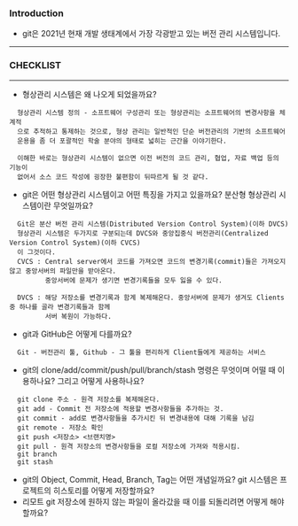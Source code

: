 
### Introduction
+ git은 2021년 현재 개발 생태계에서 가장 각광받고 있는 버전 관리 시스템입니다.
---------------------------------------------------------------------------

### CHECKLIST
-------------------------------------------------------

+ 형상관리 시스템은 왜 나오게 되었을까요?


```
  형상관리 시스템 정의 - 소프트웨어 구성관리 또는 형상관리는 소프트웨어의 변경사항을 체계적
  으로 추적하고 통제하는 것으로, 형상 관리는 일반적인 단순 버전관리의 기반의 소프트웨어
  운용을 좀 더 포괄적인 학술 분야의 형태로 넓히는 근간을 이야기한다.
  
  이해한 바로는 형상관리 시스템이 없으면 이전 버전의 코드 관리, 협업, 자료 백업 등의 기능이
  없어서 소스 코드 작성에 굉장한 불편함이 뒤따르게 될 것 같다.
```



+ git은 어떤 형상관리 시스템이고 어떤 특징을 가지고 있을까요? 분산형 형상관리 시스템이란 무엇일까요?


```
  Git은 분산 버전 관리 시스템(Distributed Version Control System)(이하 DVCS)
  형상관리 시스템은 두가지로 구분되는데 DVCS와 중앙집중식 버전관리(Centralized Version Control System)(이하 CVCS)
  이 그것이다.
  CVCS : Central server에서 코드를 가져오면 코드의 변경기록(commit)들은 가져오지 않고 중앙서버의 파일만을 받아온다.
         중앙서버에 문제가 생기면 변경기록들을 모두 잃을 수 있다.
  
  DVCS : 해당 저장소를 변경기록과 함계 복제해온다. 중앙서버에 문제가 생겨도 Clients 중 하나를 골라 변경기록들과 함께
         서버 복원이 가능하다.
```



+ git과 GitHub은 어떻게 다를까요?


```
  Git - 버전관리 툴, Github - 그 툴을 편리하게 Client들에게 제공하는 서비스
```



+ git의 clone/add/commit/push/pull/branch/stash 명령은 무엇이며 어떨 때 이용하나요? 그리고 어떻게 사용하나요?


```
  git clone 주소 - 원격 저장소를 복제해온다.
  git add - Commit 전 저장소에 적용할 변경사항들을 추가하는 것.
  git commit - add로 변경사항들을 추가시킨 뒤 변경내용에 대해 기록을 남김
  git remote - 저장소 확인
  git push <저장소> <브랜치명>
  git pull - 원격 저장소의 변경사항들을 로컬 저장소에 가져와 적용시킴.
  git branch
  git stash
```


+ git의 Object, Commit, Head, Branch, Tag는 어떤 개념일까요? git 시스템은 프로젝트의 히스토리를 어떻게 저장할까요?
+ 리모트 git 저장소에 원하지 않는 파일이 올라갔을 때 이를 되돌리려면 어떻게 해야 할까요?

